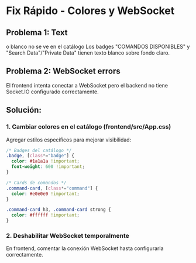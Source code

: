 # Fix Rápido - Colores y WebSocket

## Problema 1: Text

o blanco no se ve en el catálogo
Los badges "COMANDOS DISPONIBLES" y "Search Data"/"Private Data" tienen texto blanco sobre fondo claro.

## Problema 2: WebSocket errors
El frontend intenta conectar a WebSocket pero el backend no tiene Socket.IO configurado correctamente.

## Solución:

### 1. Cambiar colores en el catálogo (frontend/src/App.css)
Agregar estilos específicos para mejorar visibilidad:

```css
/* Badges del catálogo */
.badge, [class*="badge"] {
  color: #1a1a1a !important;
  font-weight: 600 !important;
}

/* Cards de comandos */
.command-card, [class*="command"] {
  color: #e0e0e0 !important;
}

.command-card h3, .command-card strong {
  color: #ffffff !important;
}
```

### 2. Deshabilitar WebSocket temporalmente
En frontend, comentar la conexión WebSocket hasta configurarla correctamente.

